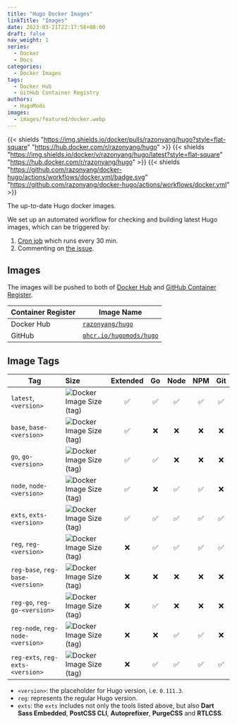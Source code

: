 ```yaml
---
title: "Hugo Docker Images"
linkTitle: "Images"
date: 2023-03-21T22:17:58+08:00
draft: false
nav_weight: 1
series:
  - Docker
  - Docs
categories:
  - Docker Images
tags:
  - Docker Hub
  - GitHub Container Registry
authors:
  - HugoMods
images:
  - images/featured/docker.webp
---
```


{{< shields "https://img.shields.io/docker/pulls/razonyang/hugo?style=flat-square" "https://hub.docker.com/r/razonyang/hugo" >}}
{{< shields "https://img.shields.io/docker/v/razonyang/hugo/latest?style=flat-square" "https://hub.docker.com/r/razonyang/hugo" >}}
{{< shields "https://github.com/razonyang/docker-hugo/actions/workflows/docker.yml/badge.svg" "https://github.com/razonyang/docker-hugo/actions/workflows/docker.yml" >}}

The up-to-date Hugo docker images.

<!--more-->

We set up an automated workflow for checking and building latest Hugo images, which can be triggered by:

1. [Cron job](https://github.com/razonyang/docker-hugo/actions/workflows/docker.yml) which runs every 30 min.
2. Commenting on [the issue](https://github.com/razonyang/docker-hugo/issues/3).

## Images

The images will be pushed to both of [Docker Hub](https://hub.docker.com/r/razonyang/hugo)  and [GitHub Container Register](https://github.com/hugomods/docker/pkgs/container/hugo).

| Container Register | Image Name                                                                        |
| ------------------ | --------------------------------------------------------------------------------- |
| Docker Hub         | [`razonyang/hugo`](https://hub.docker.com/r/razonyang/hugo)                       |
| GitHub             | [`ghcr.io/hugomods/hugo`](https://github.com/hugomods/docker/pkgs/container/hugo) |

## Image Tags

| Tag                  | Size | Extended | Go  | Node | NPM | Git |
| -------------------- | :--- | :------: | :-: | :--: | :-: | :-: |
| `latest`, `<version>` | ![Docker Image Size (tag)](https://img.shields.io/docker/image-size/razonyang/hugo/latest) | ✅ | ✅ | ✅ | ✅ | ✅ |
| `base`, `base-<version>` | ![Docker Image Size (tag)](https://img.shields.io/docker/image-size/razonyang/hugo/base) | ✅ | ❌ |  ❌ |  ❌ |  ❌ |
| `go`, `go-<version>` | ![Docker Image Size (tag)](https://img.shields.io/docker/image-size/razonyang/hugo/go) | ✅ | ✅ |  ❌ |  ❌ |  ❌ |
| `node`, `node-<version>` | ![Docker Image Size (tag)](https://img.shields.io/docker/image-size/razonyang/hugo/node) | ✅ | ❌ | ✅ | ✅ |  ❌ |
| `exts`, `exts-<version>` | ![Docker Image Size (tag)](https://img.shields.io/docker/image-size/razonyang/hugo/exts) | ✅ | ✅ | ✅ | ✅ |  ✅ |
| `reg`, `reg-<version>` | ![Docker Image Size (tag)](https://img.shields.io/docker/image-size/razonyang/hugo/latest) | ❌ | ✅ | ✅ | ✅ | ✅ |
| `reg-base`, `reg-base-<version>` | ![Docker Image Size (tag)](https://img.shields.io/docker/image-size/razonyang/hugo/reg-base) | ❌ | ❌ |  ❌ |  ❌ |  ❌ |
| `reg-go`, `reg-go-<version>` | ![Docker Image Size (tag)](https://img.shields.io/docker/image-size/razonyang/hugo/reg-go) | ❌ | ✅ |  ❌ |  ❌ |  ❌ |
| `reg-node`, `reg-node-<version>` | ![Docker Image Size (tag)](https://img.shields.io/docker/image-size/razonyang/hugo/reg-node) | ❌ | ❌ |  ✅ |  ✅ |  ❌ |
| `reg-exts`, `reg-exts-<version>` | ![Docker Image Size (tag)](https://img.shields.io/docker/image-size/razonyang/hugo/reg-exts) | ❌ | ✅ |  ✅ |  ✅ |  ✅ |

- `<version>`: the placeholder for Hugo version, i.e. `0.111.3`.
- `reg`: represents the regular Hugo version.
- `exts`: the `exts` includes not only the tools listed above, but also **Dart Sass Embedded**, **PostCSS CLI**, **Autoprefixer**, **PurgeCSS** and **RTLCSS**.
